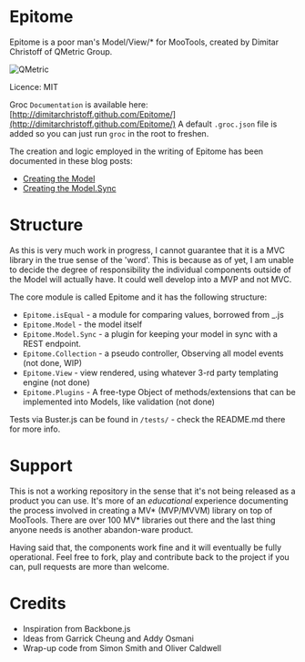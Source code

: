 Epitome
=======

Epitome is a poor man's Model/View/* for MooTools, created by Dimitar Christoff of QMetric Group.

![QMetric](http://tech.qmetric.co.uk/wp-content/themes/the-bootstrap/images/qmetric-logo-on.png)

Licence: MIT

Groc `Documentation` is available here: [http://dimitarchristoff.github.com/Epitome/](http://dimitarchristoff.github.com/Epitome/)
A default `.groc.json` file is added so you can just run `groc` in the root to freshen.

The creation and logic employed in the writing of Epitome has been documented in these blog posts:

- [Creating the Model](http://tech.qmetric.co.uk/creating-your-own-mvc-like-data-model-class-in-mootools_59.html)
- [Creating the Model.Sync](http://tech.qmetric.co.uk/building-a-mootools-micro-mvc-part-2-adding-sync-to-your-model_132.html)

Structure
=========

As this is very much work in progress, I cannot guarantee that it is a MVC library in the true sense of the 'word'. This is
because as of yet, I am unable to decide the degree of responsibility the individual components outside of the Model will
actually have. It could well develop into a MVP and not MVC.

The core module is called Epitome and it has the following structure:

- `Epitome.isEqual` - a module for comparing values, borrowed from _.js
- `Epitome.Model` - the model itself
- `Epitome.Model.Sync` - a plugin for keeping your model in sync with a REST endpoint.
- `Epitome.Collection` - a pseudo controller, Observing all model events (not done, WIP)
- `Epitome.View` - view rendered, using whatever 3-rd party templating engine (not done)
- `Epitome.Plugins` - A free-type Object of methods/extensions that can be implemented into Models, like validation (not done)

Tests via Buster.js can be found in `/tests/` - check the README.md there for more info.

Support
=======

This is not a working repository in the sense that it's not being released as a product you can use. It's more of an _educational_
experience documenting the process involved in creating a MV* (MVP/MVVM) library on top of MooTools. There are over 100
MV* libraries out there and the last thing anyone needs is another abandon-ware product.

Having said that, the components work fine and it will eventually be fully operational. Feel free to fork, play and contribute
back to the project if you can, pull requests are more than welcome.

Credits
=======

- Inspiration from Backbone.js
- Ideas from Garrick Cheung and Addy Osmani
- Wrap-up code from Simon Smith and Oliver Caldwell
